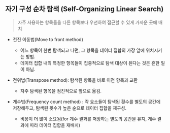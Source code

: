## 자기 구성 순차 탐색 (Self-Organizing Linear Search)
> 자주 사용하는 항목들을 다른 항목보다 우선하여 접근할 수 있게 가까운 곳에 배치

* 전진 이동법(Move to front method)
  * 어느 항목이 한번 탐색되고 나면, 그 항목을 데이터 집합의 가장 앞에 위치시키는 방법.
  * 데이터 집합 내의 특정한 항목들이 집중적으로 탐색 대상이 된다는 것은 흔한 일이 아님.

* 전위법(Transpose method): 탐색된 항목을 바로 이전 항목과 교환
  * 자주 탐색된 항목을 점진적으로 앞으로 옮김.

* 계수법(Frequency count method) : 각 요소들이 탐색된 횟수를 별도의 공간에 저장해두고, 탐색된 횟수가 높은 순으로 데이터 집합을 재구성.
  * 비용이 더 많이 소요됨(for 계수 결과를 저장하는 별도의 공간을 유지, 계수 결과에 따라 데이터 집합을 재배치)
